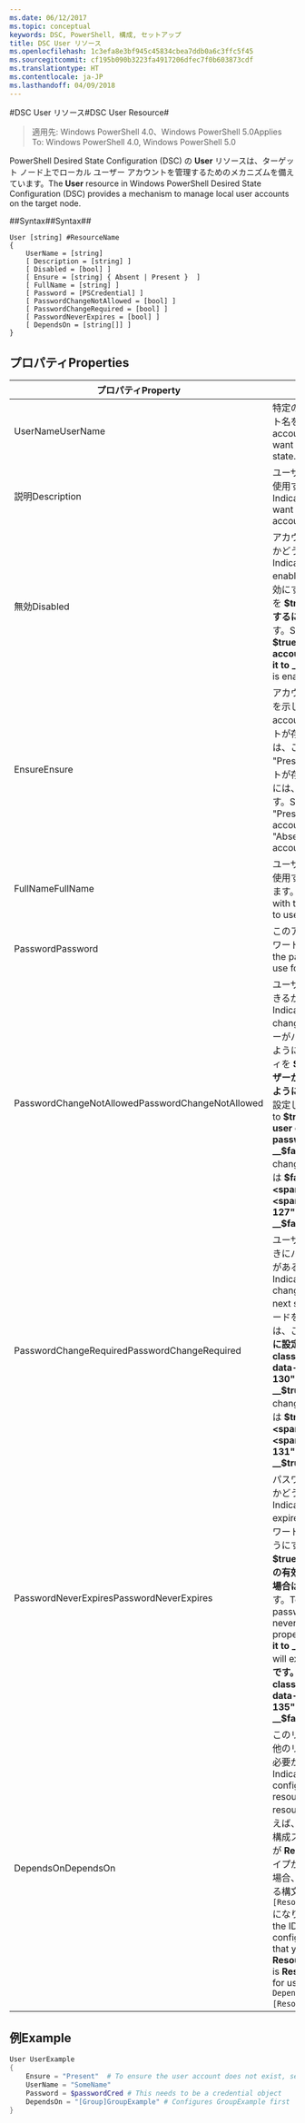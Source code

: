 ```yaml
---
ms.date: 06/12/2017
ms.topic: conceptual
keywords: DSC, PowerShell, 構成, セットアップ
title: DSC User リソース
ms.openlocfilehash: 1c3efa8e3bf945c45834cbea7ddb0a6c3ffc5f45
ms.sourcegitcommit: cf195b090b3223fa4917206dfec7f0b603873cdf
ms.translationtype: HT
ms.contentlocale: ja-JP
ms.lasthandoff: 04/09/2018
---
```

#<a name="dsc-user-resource"></a><span data-ttu-id="afe0b-103">DSC User リソース#</span><span class="sxs-lookup"><span data-stu-id="afe0b-103">DSC User Resource#</span></span>


><span data-ttu-id="afe0b-104">適用先: Windows PowerShell 4.0、Windows PowerShell 5.0</span><span class="sxs-lookup"><span data-stu-id="afe0b-104">Applies To: Windows PowerShell 4.0, Windows PowerShell 5.0</span></span>


<span data-ttu-id="afe0b-105">PowerShell Desired State Configuration (DSC) の __User__ リソースは、ターゲット ノード上でローカル ユーザー アカウントを管理するためのメカニズムを備えています。</span><span class="sxs-lookup"><span data-stu-id="afe0b-105">The __User__ resource in Windows PowerShell Desired State Configuration (DSC) provides a mechanism to manage local user accounts on the target node.</span></span>


##<a name="syntax"></a><span data-ttu-id="afe0b-106">Syntax##</span><span class="sxs-lookup"><span data-stu-id="afe0b-106">Syntax##</span></span>

```
User [string] #ResourceName
{
    UserName = [string]
    [ Description = [string] ]
    [ Disabled = [bool] ]
    [ Ensure = [string] { Absent | Present }  ]
    [ FullName = [string] ]
    [ Password = [PSCredential] ]
    [ PasswordChangeNotAllowed = [bool] ]
    [ PasswordChangeRequired = [bool] ]
    [ PasswordNeverExpires = [bool] ]
    [ DependsOn = [string[]] ]
}
```

## <a name="properties"></a><span data-ttu-id="afe0b-107">プロパティ</span><span class="sxs-lookup"><span data-stu-id="afe0b-107">Properties</span></span>
|  <span data-ttu-id="afe0b-108">プロパティ</span><span class="sxs-lookup"><span data-stu-id="afe0b-108">Property</span></span>  |  <span data-ttu-id="afe0b-109">説明</span><span class="sxs-lookup"><span data-stu-id="afe0b-109">Description</span></span>   |
|---|---|
| <span data-ttu-id="afe0b-110">UserName</span><span class="sxs-lookup"><span data-stu-id="afe0b-110">UserName</span></span>| <span data-ttu-id="afe0b-111">特定の状態を保証するアカウント名を示します。</span><span class="sxs-lookup"><span data-stu-id="afe0b-111">Indicates the account name for which you want to ensure a specific state.</span></span>|
| <span data-ttu-id="afe0b-112">説明</span><span class="sxs-lookup"><span data-stu-id="afe0b-112">Description</span></span>| <span data-ttu-id="afe0b-113">ユーザー アカウントのために使用する説明を示します。</span><span class="sxs-lookup"><span data-stu-id="afe0b-113">Indicates the description you want to use for the user account.</span></span>|
| <span data-ttu-id="afe0b-114">無効</span><span class="sxs-lookup"><span data-stu-id="afe0b-114">Disabled</span></span>| <span data-ttu-id="afe0b-115">アカウントが有効になっているかどうかを示します。</span><span class="sxs-lookup"><span data-stu-id="afe0b-115">Indicates if the account is enabled.</span></span> <span data-ttu-id="afe0b-116">このアカウントを無効にするには、このプロパティを __$true__ に設定し、有効にするには __$false__ に設定します。</span><span class="sxs-lookup"><span data-stu-id="afe0b-116">Set this property to __$true__ to ensure that this account is disabled, and set it to __$false__ to ensure that it is enabled.</span></span>|
| <span data-ttu-id="afe0b-117">Ensure</span><span class="sxs-lookup"><span data-stu-id="afe0b-117">Ensure</span></span>| <span data-ttu-id="afe0b-118">アカウントが存在するかどうかを示します。</span><span class="sxs-lookup"><span data-stu-id="afe0b-118">Indicates if the account exists.</span></span> <span data-ttu-id="afe0b-119">このアカウントが存在することを保証するには、このプロパティを "Present" に設定し、アカウントが存在しないことを保証するには、"Absent" に設定します。</span><span class="sxs-lookup"><span data-stu-id="afe0b-119">Set this property to "Present" to ensure that the account exists, and set it to "Absent" to ensure that the account does not exist.</span></span>|
| <span data-ttu-id="afe0b-120">FullName</span><span class="sxs-lookup"><span data-stu-id="afe0b-120">FullName</span></span>| <span data-ttu-id="afe0b-121">ユーザー アカウントのために使用する完全名の文字列を表します。</span><span class="sxs-lookup"><span data-stu-id="afe0b-121">Represents a string with the full name you want to use for the user account.</span></span>|
| <span data-ttu-id="afe0b-122">Password</span><span class="sxs-lookup"><span data-stu-id="afe0b-122">Password</span></span>| <span data-ttu-id="afe0b-123">このアカウントに使用するパスワードを示します。</span><span class="sxs-lookup"><span data-stu-id="afe0b-123">Indicates the password you want to use for this account.</span></span> |
| <span data-ttu-id="afe0b-124">PasswordChangeNotAllowed</span><span class="sxs-lookup"><span data-stu-id="afe0b-124">PasswordChangeNotAllowed</span></span>| <span data-ttu-id="afe0b-125">ユーザーがパスワードを変更できるかどうかを示します。</span><span class="sxs-lookup"><span data-stu-id="afe0b-125">Indicates if the user can change the password.</span></span> <span data-ttu-id="afe0b-126">ユーザーがパスワードを変更できないようにするには、このプロパティを __$true__ に設定し、ユーザーがパスワードを変更できるようにするには、__$false__ に設定します。</span><span class="sxs-lookup"><span data-stu-id="afe0b-126">Set this property to __$true__ to ensure that the user cannot change the password, and set it to __$false__ to allow the user to change the password.</span></span> <span data-ttu-id="afe0b-127">既定値は __$false__ です。</span><span class="sxs-lookup"><span data-stu-id="afe0b-127">The default value is __$false__.</span></span>|
| <span data-ttu-id="afe0b-128">PasswordChangeRequired</span><span class="sxs-lookup"><span data-stu-id="afe0b-128">PasswordChangeRequired</span></span>| <span data-ttu-id="afe0b-129">ユーザーが次回ログオンしたときにパスワードを変更する必要があるかどうかを示します。</span><span class="sxs-lookup"><span data-stu-id="afe0b-129">Indicates if the user must change the password at the next sign in.</span></span> <span data-ttu-id="afe0b-130">ユーザーがパスワードを変更する必要がある場合は、このプロパティを __$true__ に設定します。</span><span class="sxs-lookup"><span data-stu-id="afe0b-130">Set this property to __$true__ if the user must change the password.</span></span> <span data-ttu-id="afe0b-131">既定値は __$true__ です。</span><span class="sxs-lookup"><span data-stu-id="afe0b-131">The default value is __$true__.</span></span>|
| <span data-ttu-id="afe0b-132">PasswordNeverExpires</span><span class="sxs-lookup"><span data-stu-id="afe0b-132">PasswordNeverExpires</span></span>| <span data-ttu-id="afe0b-133">パスワードの有効期限が切れるかどうかを示します。</span><span class="sxs-lookup"><span data-stu-id="afe0b-133">Indicates if the password will expire.</span></span> <span data-ttu-id="afe0b-134">このアカウントのパスワードの有効期限が切れないようにするにはこのプロパティを __$true__ に設定し、パスワードの有効期限が切れるようにする場合は __$false__ を設定します。</span><span class="sxs-lookup"><span data-stu-id="afe0b-134">To ensure that the password for this account will never expire, set this property to __$true__, and set it to __$false__ if the password will expire.</span></span> <span data-ttu-id="afe0b-135">既定値は __$false__ です。</span><span class="sxs-lookup"><span data-stu-id="afe0b-135">The default value is __$false__.</span></span>|
| <span data-ttu-id="afe0b-136">DependsOn</span><span class="sxs-lookup"><span data-stu-id="afe0b-136">DependsOn</span></span> | <span data-ttu-id="afe0b-137">このリソースを構成する前に、他のリソースの構成を実行する必要があることを示します。</span><span class="sxs-lookup"><span data-stu-id="afe0b-137">Indicates that the configuration of another resource must run before this resource is configured.</span></span> <span data-ttu-id="afe0b-138">たとえば、最初に実行するリソース構成スクリプト ブロックの ID が __ResourceName__ で、そのタイプが __ResourceType__ である場合、このプロパティを使用する構文は `DependsOn = "[ResourceType]ResourceName"` になります。</span><span class="sxs-lookup"><span data-stu-id="afe0b-138">For example, if the ID of the resource configuration script block that you want to run first is __ResourceName__ and its type is __ResourceType__, the syntax for using this property is `DependsOn = "[ResourceType]ResourceName"`.</span></span>|

## <a name="example"></a><span data-ttu-id="afe0b-139">例</span><span class="sxs-lookup"><span data-stu-id="afe0b-139">Example</span></span>

```powershell
User UserExample
{
    Ensure = "Present"  # To ensure the user account does not exist, set Ensure to "Absent"
    UserName = "SomeName"
    Password = $passwordCred # This needs to be a credential object
    DependsOn = "[Group]GroupExample" # Configures GroupExample first
}
```